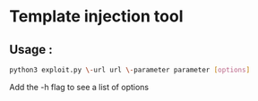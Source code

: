 # Template injection tool

## Usage :

```bash
python3 exploit.py \-url url \-parameter parameter [options]
```

Add the -h flag to see a list of options
